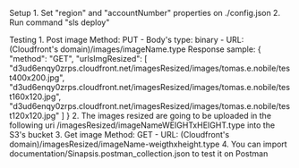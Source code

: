 Setup
    1. Set "region" and "accountNumber" properties on ./config.json 
    2. Run command "sls deploy"

Testing
    1. Post image 
        Method: PUT - Body's type: binary - URL: (Cloudfront's domain)/images/imageName.type
        Response sample:
        {
            "method": "GET",
            "urlsImgResized": [
                "d3ud6enqy0zrps.cloudfront.net/imagesResized/images/tomas.e.nobile/test400x200.jpg",
                "d3ud6enqy0zrps.cloudfront.net/imagesResized/images/tomas.e.nobile/test160x120.jpg",
                "d3ud6enqy0zrps.cloudfront.net/imagesResized/images/tomas.e.nobile/test120x120.jpg"
            ]
        }
    2. The images resized are going to be uploaded in the following uri /imagesResized/imageNameWEIGHTxHEIGHT.type into the S3's bucket
    3. Get image
        Method: GET - URL: (Cloudfront's domain)/imagesResized/imageName-weigthxheight.type
    4. You can import documentation/Sinapsis.postman_collection.json to test it on Postman